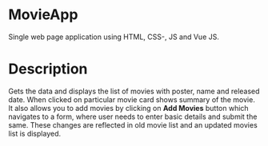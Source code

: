 # MovieApp
Single web page application using HTML, CSS-, JS and Vue JS.



# Description
Gets the data and displays the list of movies with poster, name and released date. When clicked on particular movie card shows summary of the movie. It also allows you to add movies by clicking on **Add Movies** button which navigates to a form, where user needs to enter basic details and submit the same. These changes are reflected in old movie list and an updated movies list is displayed.   
